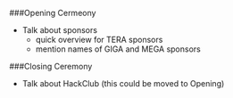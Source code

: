 ###Opening Cermeony
- Talk about sponsors
  - quick overview for TERA sponsors
  - mention names of GIGA and MEGA sponsors

###Closing Ceremony
- Talk about HackClub (this could be moved to Opening)
